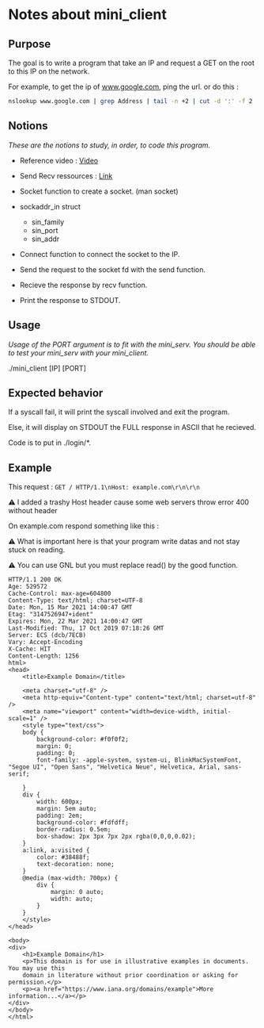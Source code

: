 # Notes about mini\_client

## Purpose

The goal is to write a program that take an IP and request a GET on the root to this IP on the network.

For example, to get the ip of www.google.com, ping the url.
or do this :

```bash
nslookup www.google.com | grep Address | tail -n +2 | cut -d ':' -f 2 | cut -c2-
```

## Notions

*These are the notions to study, in order, to code this program.*

- Reference video : [Video](https://www.youtube.com/watch?v=bdIiTxtMaKA&list=PL9IEJIKnBJjH_zM5LnovnoaKlXML5qh17&index=2)
- Send Recv ressources : [Link](https://bousk.developpez.com/cours/reseau-c++/TCP/05-envoi-reception-serveur/)

- Socket function to create a socket. (man socket)
- sockaddr\_in struct
  - sin\_family
  - sin\_port
  - sin\_addr
- Connect function to connect the socket to the IP.
- Send the request to the socket fd with the send function.
- Recieve the response by recv function.
- Print the response to STDOUT.

## Usage

*Usage of the PORT argument is to fit with the mini_serv. You should be able to test your mini_serv with your mini_client.*

./mini\_client [IP] [PORT]

## Expected behavior

If a syscall fail, it will print the syscall involved and exit the program.

Else, it will display on STDOUT the FULL response in ASCII that he recieved.

Code is to put in ./login/\*.

## Example

This request : `GET / HTTP/1.1\nHost: example.com\r\n\r\n`

⚠️ I added a trashy Host header cause some web servers throw error 400 without header

On example.com respond something like this :

⚠️ What is important here is that your program write datas and not stay stuck on
reading.

⚠️ You can use GNL but you must replace read() by the good function.

```text
HTTP/1.1 200 OK
Age: 529572
Cache-Control: max-age=604800
Content-Type: text/html; charset=UTF-8
Date: Mon, 15 Mar 2021 14:00:47 GMT
Etag: "3147526947+ident"
Expires: Mon, 22 Mar 2021 14:00:47 GMT
Last-Modified: Thu, 17 Oct 2019 07:18:26 GMT
Server: ECS (dcb/7ECB)
Vary: Accept-Encoding
X-Cache: HIT
Content-Length: 1256
html>
<head>
    <title>Example Domain</title>

    <meta charset="utf-8" />
    <meta http-equiv="Content-type" content="text/html; charset=utf-8" />
    <meta name="viewport" content="width=device-width, initial-scale=1" />
    <style type="text/css">
    body {
        background-color: #f0f0f2;
        margin: 0;
        padding: 0;
        font-family: -apple-system, system-ui, BlinkMacSystemFont, "Segoe UI", "Open Sans", "Helvetica Neue", Helvetica, Arial, sans-serif;
        
    }
    div {
        width: 600px;
        margin: 5em auto;
        padding: 2em;
        background-color: #fdfdff;
        border-radius: 0.5em;
        box-shadow: 2px 3px 7px 2px rgba(0,0,0,0.02);
    }
    a:link, a:visited {
        color: #38488f;
        text-decoration: none;
    }
    @media (max-width: 700px) {
        div {
            margin: 0 auto;
            width: auto;
        }
    }
    </style>    
</head>

<body>
<div>
    <h1>Example Domain</h1>
    <p>This domain is for use in illustrative examples in documents. You may use this
    domain in literature without prior coordination or asking for permission.</p>
    <p><a href="https://www.iana.org/domains/example">More information...</a></p>
</div>
</body>
</html>
```

